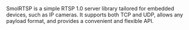 SmolRTSP is a simple RTSP 1.0 server library tailored for embedded devices, such as IP cameras. It supports both TCP and UDP, allows any payload format, and provides a convenient and flexible API.
